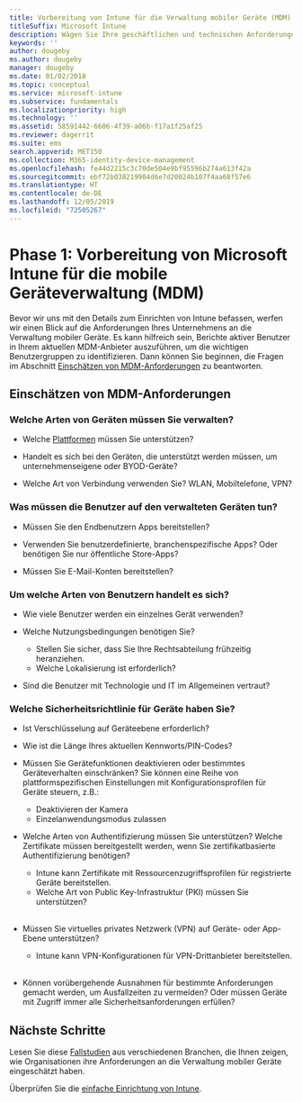 ```yaml
---
title: Vorbereitung von Intune für die Verwaltung mobiler Geräte (MDM)
titleSuffix: Microsoft Intune
description: Wägen Sie Ihre geschäftlichen und technischen Anforderungen ab, bevor Sie zu Microsoft Intune migrieren.
keywords: ''
author: dougeby
ms.author: dougeby
manager: dougeby
ms.date: 01/02/2018
ms.topic: conceptual
ms.service: microsoft-intune
ms.subservice: fundamentals
ms.localizationpriority: high
ms.technology: ''
ms.assetid: 58591442-6606-4f39-a06b-f17a1f25af25
ms.reviewer: dagerrit
ms.suite: ems
search.appverid: MET150
ms.collection: M365-identity-device-management
ms.openlocfilehash: fe44d2215c3c70de504e9bf95596b274a613f42a
ms.sourcegitcommit: ebf72b038219904d6e7d20024b107f4aa68f57e6
ms.translationtype: HT
ms.contentlocale: de-DE
ms.lasthandoff: 12/05/2019
ms.locfileid: "72505267"
---
```

# <a name="phase-1-prepare-microsoft-intune-for-mobile-device-management-mdm"></a>Phase 1: Vorbereitung von Microsoft Intune für die mobile Geräteverwaltung (MDM)

Bevor wir uns mit den Details zum Einrichten von Intune befassen, werfen wir einen Blick auf die Anforderungen Ihres Unternehmens an die Verwaltung mobiler Geräte. Es kann hilfreich sein, Berichte aktiver Benutzer in Ihrem aktuellen MDM-Anbieter auszuführen, um die wichtigen Benutzergruppen zu identifizieren. Dann können Sie beginnen, die Fragen im Abschnitt [Einschätzen von MDM-Anforderungen](migration-guide-prepare.md#assess-mdm-requirements) zu beantworten.

## <a name="assess-mdm-requirements"></a>Einschätzen von MDM-Anforderungen

### <a name="what-kinds-of-devices-do-you-need-to-manage"></a>Welche Arten von Geräten müssen Sie verwalten?

- Welche [Plattformen](supported-devices-browsers.md) müssen Sie unterstützen?

- Handelt es sich bei den Geräten, die unterstützt werden müssen, um unternehmenseigene oder BYOD-Geräte?

- Welche Art von Verbindung verwenden Sie? WLAN, Mobiltelefone, VPN?

### <a name="what-do-your-users-need-to-do-on-managed-devices"></a>Was müssen die Benutzer auf den verwalteten Geräten tun?

- Müssen Sie den Endbenutzern Apps bereitstellen?

- Verwenden Sie benutzerdefinierte, branchenspezifische Apps? Oder benötigen Sie nur öffentliche Store-Apps?

- Müssen Sie E-Mail-Konten bereitstellen?

### <a name="what-kinds-of-users"></a>Um welche Arten von Benutzern handelt es sich?

- Wie viele Benutzer werden ein einzelnes Gerät verwenden?

- Welche Nutzungsbedingungen benötigen Sie?

  - Stellen Sie sicher, dass Sie Ihre Rechtsabteilung frühzeitig heranziehen.
  - Welche Lokalisierung ist erforderlich?

- Sind die Benutzer mit Technologie und IT im Allgemeinen vertraut?

### <a name="what-is-your-device-security-policy"></a>Welche Sicherheitsrichtlinie für Geräte haben Sie?

- Ist Verschlüsselung auf Geräteebene erforderlich?

- Wie ist die Länge Ihres aktuellen Kennworts/PIN-Codes?

- Müssen Sie Gerätefunktionen deaktivieren oder bestimmtes Geräteverhalten einschränken? Sie können eine Reihe von plattformspezifischen Einstellungen mit Konfigurationsprofilen für Geräte steuern, z.B.:
  - Deaktivieren der Kamera
  - Einzelanwendungsmodus zulassen<br/>

- Welche Arten von Authentifizierung müssen Sie unterstützen? Welche Zertifikate müssen bereitgestellt werden, wenn Sie zertifikatbasierte Authentifizierung benötigen?
  - Intune kann Zertifikate mit Ressourcenzugriffsprofilen für registrierte Geräte bereitstellen.
  - Welche Art von Public Key-Infrastruktur (PKI) müssen Sie unterstützen?
  <br></br>
- Müssen Sie virtuelles privates Netzwerk (VPN) auf Geräte- oder App-Ebene unterstützen?

  - Intune kann VPN-Konfigurationen für VPN-Drittanbieter bereitstellen.
  <br/><br/>
- Können vorübergehende Ausnahmen für bestimmte Anforderungen gemacht werden, um Ausfallzeiten zu vermeiden? Oder müssen Geräte mit Zugriff immer alle Sicherheitsanforderungen erfüllen?

## <a name="next-steps"></a>Nächste Schritte
Lesen Sie diese [Fallstudien](https://customers.microsoft.com/story/mwh-global-now-part-of-stantec-secures-mobile-devices-with-intune) aus verschiedenen Branchen, die Ihnen zeigen, wie Organisationen ihre Anforderungen an die Verwaltung mobiler Geräte eingeschätzt haben.

Überprüfen Sie die [einfache Einrichtung von Intune](migration-guide-setup.md).
